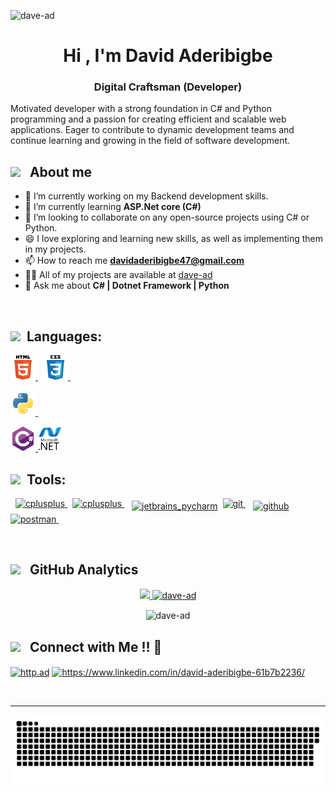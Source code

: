 <!-- [![MasterHead](https://1.bp.blogspot.com/-7A4WynwLsM...)](https://rishavchanda.io) -->
<p align="left"> <img src="https://komarev.com/ghpvc/?username=dave-ad&label=Profile%20views&color=0e75b6&style=flat" alt="dave-ad" /> </p>

<h1 align="center">Hi <!--<img src="https://media4.giphy.com/media/RPukqDohL55Eo6Z38X/giphy.gif?cid=ecf05e47azgn9v1va67meuuf4d39nj3kwgp8uqwel58w2yn9&rid=giphy.gif&ct=s" width="40">-->, I'm David Aderibigbe</h1>
<h3 align="center">Digital Craftsman (Developer)</h3>
<P>Motivated developer with a strong foundation in C# and Python programming and a passion for creating efficient and scalable web applications. Eager to contribute to dynamic development teams and continue learning and growing in the field of software development.</P>
<!-- <img align="right" alt="coding" width="400" src="https://media.tenor.com/GfSX-u7VGM4AAAAC/coding.gif"> -->




## <img src="https://media2.giphy.com/media/z9vxfIMzxbTaGwBkc5/giphy_s.gif?cid=ecf05e47cjnt33447pqnhksb17ve7x5zi6bsr2dagkvtdyvh&rid=giphy_s.gif&ct=s" width="40"> &nbsp; **About me**

- 🔭 I’m currently working on my Backend development skills.
- 🌱 I’m currently learning **ASP.Net core (C#)**
- 👯 I’m looking to collaborate on any open-source projects using C# or Python.
- 😄 I love exploring and learning new skills, as well as implementing them in my projects.
- 📫 How to reach me **davidaderibigbe47@gmail.com**
- 👨‍💻 All of my projects are available at [dave-ad](https://github.com/dave-ad)
- 💬 Ask me about **C# | Dotnet Framework | Python**
<!-- - ⚡ Fun fact I also love to listen to music while coding. -->
</br>


<!-- Languages -->
## <img src="https://media.giphy.com/media/j2pOGeGYKe2xCCKwfi/giphy.gif" width="40">  &nbsp;**Languages:**
<p align="left">
  <a href="https://www.w3.org/html/" target="_blank" rel="noreferrer"> <img src="https://raw.githubusercontent.com/devicons/devicon/master/icons/html5/html5-original-wordmark.svg" alt="html5" width="40" height="40"/> </a>	&nbsp;
<a href="https://www.w3schools.com/css/" target="_blank" rel="noreferrer"> <img src="https://raw.githubusercontent.com/devicons/devicon/master/icons/css3/css3-original-wordmark.svg" alt="css3" width="40" height="40"/> </a>	&nbsp;
<!--    <a href="https://tailwindcss.com/" target="_blank" rel="noreferrer"> <img src="https://www.vectorlogo.zone/logos/tailwindcss/tailwindcss-icon.svg" alt="tailwind" width="40" height="40"/> </a> 	&nbsp; -->
<!-- <a href="https://sass-lang.com" target="_blank" rel="noreferrer"> <img src="https://raw.githubusercontent.com/devicons/devicon/master/icons/sass/sass-original.svg" alt="sass" width="40" height="40"/> </a>	&nbsp; -->

  <a href="https://www.python.org" target="_blank" rel="noreferrer"> <img src="https://raw.githubusercontent.com/devicons/devicon/master/icons/python/python-original.svg" alt="python" width="40" height="40"/> </a> 	&nbsp;
  <!-- <a href="https://www.djangoproject.com/" target="_blank" rel="noreferrer"> <img src="https://cdn.worldvectorlogo.com/logos/django.svg" alt="django" width="40" height="40"/> </a> -->
<!--    <a href="https://flask.palletsprojects.com/" target="_blank" rel="noreferrer"> <img src="https://www.vectorlogo.zone/logos/pocoo_flask/pocoo_flask-icon.svg" alt="flask" width="40" height="40"/> </a> -->
 <a href="https://www.w3schools.com/cs/" target="_blank" rel="noreferrer"> <img src="https://raw.githubusercontent.com/devicons/devicon/master/icons/csharp/csharp-original.svg" alt="csharp" width="40" height="40"/>
 <a href="https://dotnet.microsoft.com/" target="_blank" rel="noreferrer"> <img src="https://raw.githubusercontent.com/devicons/devicon/master/icons/dot-net/dot-net-original-wordmark.svg" alt="dotnet" width="40" height="40"/> </a>

</p>
  
<!-- Tools -->
## <img src="https://media4.giphy.com/media/uhQuegHFqkVYuFMXMQ/giphy.gif?cid=ecf05e473w3yyq5ltckpc4c6vr4jf9avvh9uao2eswa4v9rk&rid=giphy.gif&ct=s" width="40">  &nbsp;**Tools:**
<p align="left">
	&nbsp;
<a href="https://visualstudio.microsoft.com/" target="_blank">
<img src="https://cdn.worldvectorlogo.com/logos/visual-studio-2013.svg" alt="cplusplus" width="40" height="40"/> </a>	&nbsp;
  <a href="https://code.visualstudio.com/" target="_blank">
<img src="https://www.vectorlogo.zone/logos/visualstudio_code/visualstudio_code-icon.svg" alt="cplusplus" width="40" height="40"/> </a>	&nbsp;
<a href="https://www.jetbrains.com/pycharm/" target="_blank">
<img src="https://vectorwiki.com/images/t5NLV__pycharm.svg" alt="jetbrains_pycharm" width="40" height="40" style="vertical-align:top; margin:4px"></a>
  <a href="https://git-scm.com/" target="_blank" rel="noreferrer"> <img src="https://www.vectorlogo.zone/logos/git-scm/git-scm-icon.svg" alt="git" width="40" height="40"/> </a>	&nbsp;
<a href="https://github.com/dave-ad" target="_blank">
<img src="https://www.vectorlogo.zone/logos/github/github-tile.svg" alt="github" width="40" height="40" style="vertical-align:top; margin:4px"></a>
<a href="https://www.microsoft.com/en-us/sql-server/" target="_blank" rel="noreferrer"> <img src="https://banner2.cleanpng.com/20180614/sg/kisspng-microsoft-sql-server-sql-server-management-studio-transactional-analysis-5b2207401c5992.0038138215289567361161.jpg" alt="postman" width="40" height="40"/> </a> 	&nbsp;
<!-- <a href="https://postman.com" target="_blank" rel="noreferrer"> <img src="https://www.vectorlogo.zone/logos/getpostman/getpostman-icon.svg" alt="postman" width="40" height="40"/> </a> 	&nbsp; -->
<!--  <a href="https://www.linux.org/" target="_blank" rel="noreferrer"> <img src="https://raw.githubusercontent.com/devicons/devicon/master/icons/linux/linux-original.svg" alt="linux" width="40" height="40"/> </a> -->
<!--  <a href="https://www.mongodb.com/" target="_blank" rel="noreferrer"> <img src="https://raw.githubusercontent.com/devicons/devicon/master/icons/mongodb/mongodb-original-wordmark.svg" alt="mongodb" width="40" height="40"/> </a> -->
<!--  <a href="https://www.microsoft.com/en-us/sql-server" target="_blank" rel="noreferrer"> <img src="https://www.svgrepo.com/show/303229/microsoft-sql-server-logo.svg" alt="mssql" width="40" height="40"/> </a> -->
<!--   <a href="https://www.mysql.com/" target="_blank" rel="noreferrer"> <img src="https://raw.githubusercontent.com/devicons/devicon/master/icons/mysql/mysql-original-wordmark.svg" alt="mysql" width="40" height="40"/> </a> -->
</p>
</br>


<!--Google analytics-->
## <img src="https://media0.giphy.com/media/YZuPLv7YPBzBRXuWnf/giphy.gif?cid=ecf05e47b1vr1pwvpcs8wfyoilhcn8g0nj1jyqo13mhb5dcg&rid=giphy.gif&ct=s" width="40"> &nbsp; **GitHub Analytics**

<p align="center">
  <a href="https://github.com/dave-ad">
    <img height="156em" src="https://github-readme-stats.vercel.app/api?username=dave-ad&show_icons=true&locale=en&theme=dark&include_all_commits=true&count_private=true" />
    <img height="156em" src="https://github-readme-stats.vercel.app/api/top-langs?username=dave-ad&show_icons=true&locale=en&layout=compact&langs_count=8&theme=dark" alt="dave-ad" />    
  </a>
 </p>

<p align="center">
  <img height="160em" align="center" src="https://github-readme-streak-stats.herokuapp.com/?user=dave-ad&theme=dark&hide_border=false" alt="dave-ad" /></p>
</p>

<!-- Connect with me -->
## <img src="https://media2.giphy.com/media/numE3A55vbpBuDCxnA/giphy.gif?cid=ecf05e47rze9471w0iriay9ubhrvdmam2cbwpobzooqnsopa&rid=giphy.gif&ct=s" width="40"> &nbsp; **Connect with Me !! 🤝** ️
<p align="left">
<a href="https://twitter.com/_dave_ad" target="blank"><img align="center" src="https://raw.githubusercontent.com/rahuldkjain/github-profile-readme-generator/master/src/images/icons/Social/twitter.svg" alt="http.ad" height="30" width="40" /></a>
<a href="https://www.linkedin.com/in/david-aderibigbe-61b7b2236/" target="blank"><img align="center" src="https://raw.githubusercontent.com/rahuldkjain/github-profile-readme-generator/master/src/images/icons/Social/linked-in-alt.svg" alt="https://www.linkedin.com/in/david-aderibigbe-61b7b2236/" height="30" width="40" /></a>
</p>

<!-- Github Trophy -->
<!--
<p align="left"> <a href="https://github.com/ryo-ma/github-profile-trophy"><img src="https://github-profile-trophy.vercel.app/?username=dave-ad" alt="dave-ad" /></a> </p>
-->

<br/>
<hr/>

<p align="center">
<picture>
  <source media="(prefers-color-scheme: dark)" srcset="https://raw.githubusercontent.com/abhishek-00/Abhishek-00/output/github-contribution-grid-snake-dark.svg">
  <source media="(prefers-color-scheme: light)" srcset="https://raw.githubusercontent.com/Abhishek-00/Abhishek-00/output/github-contribution-grid-snake.svg">
 
 <img alt="github contribution grid snake animation" src="https://raw.githubusercontent.com/abhishek-00/Abhishek-00/output/github-contribution-grid-snake-dark.svg">
</picture>
</p>
